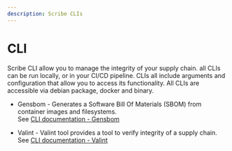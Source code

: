 ```yaml
---
description: Scribe CLIs
---
```


# CLI

Scribe CLI allow you to manage the integrity of your supply chain. all CLIs can be run locally, or in your CI/CD pipeline.
CLIs all include arguments and configuration that allow you to access its functionality.
All CLIs are accessible via debian package, docker and binary.

* Gensbom - Generates a Software Bill Of Materials (SBOM) from container images and filesystems. \
  See [CLI documentation - Gensbom](gensbom/README.md)

* Valint - Valint tool provides a tool to verify integrity of a supply chain. \
  See [CLI documentation - Valint](valint/README.md)
